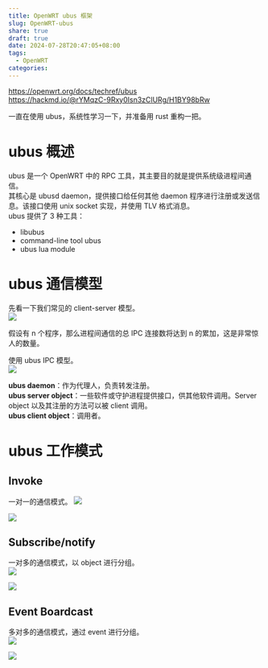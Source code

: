 ```yaml
---
title: OpenWRT ubus 框架
slug: OpenWRT-ubus
share: true
draft: true
date: 2024-07-28T20:47:05+08:00
tags:
  - OpenWRT
categories:
---
```


https://openwrt.org/docs/techref/ubus <br>
https://hackmd.io/@rYMqzC-9Rxy0Isn3zClURg/H1BY98bRw <br>

一直在使用 ubus，系统性学习一下，并准备用 rust 重构一把。


# ubus 概述

ubus 是一个 OpenWRT 中的 RPC 工具，其主要目的就是提供系统级进程间通信。<br>
其核心是 ubusd daemon，提供接口给任何其他 daemon 程序进行注册或发送信息。该接口使用 unix socket 实现，并使用 TLV 格式消息。<br>
ubus 提供了 3 种工具：
* libubus
* command-line tool ubus
* ubus lua module


# ubus 通信模型

先看一下我们常见的 client-server 模型。<br>
![](https://img.jaxwang28.top/2024/07/c22c0e7464b519259d48e4ebc919159c.png)


假设有 n 个程序，那么进程间通信的总 IPC 连接数将达到 n 的累加，这是非常惊人的数量。<br>

使用 ubus IPC 模型。<br>
![](https://img.jaxwang28.top/2024/07/337b7ddfd0334542f502db331c62f034.png)

**ubus daemon**：作为代理人，负责转发注册。<br>
**ubus server object**：一些软件或守护进程提供接口，供其他软件调用。Server object 以及其注册的方法可以被 client 调用。<br>
**ubus client object**：调用者。<br>


# ubus 工作模式



## Invoke
一对一的通信模式。
![](https://img.jaxwang28.top/2024/07/7f0b542ed8e100a5d92fe23e8849761f.png)





![](https://img.jaxwang28.top/2024/07/a9062b48edd65822cecef2a0950fb7ab.png)




## Subscribe/notify

一对多的通信模式，以 object 进行分组。<br>
![](https://img.jaxwang28.top/2024/07/b3b08c141488348f69b93a602dd9a366.png)

![](https://img.jaxwang28.top/2024/07/698a0d6cab87565293109af0c0863268.png)




## Event Boardcast

多对多的通信模式，通过 event 进行分组。<br>
![](https://img.jaxwang28.top/2024/07/541d43cc5eaa8755644da527fd7a9511.png)


![](https://img.jaxwang28.top/2024/07/82fc6a4e965763f04175404adbd87d54.png)


